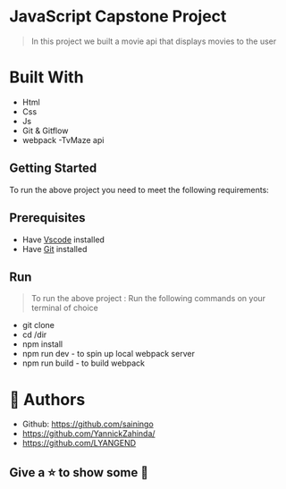 #  JavaScript Capstone Project
> In this project we built a movie api that displays movies to the user

# Built With

- Html
- Css
- Js
- Git & Gitflow
- webpack
-TvMaze api 



## Getting Started
To run the above project you need to meet the following requirements:
## Prerequisites
- Have [Vscode](https://code.visualstudio.com/) installed 
- Have [Git](https://git-scm.com/) installed

## Run
> To run the above project :
> Run the following commands on your terminal of choice

- git clone <url>
- cd /dir
- npm install
- npm run dev - to spin up local webpack server
- npm run build - to build webpack
  


# 🤵 Authors
- Github: https://github.com/sainingo
- https://github.com/YannickZahinda/
- https://github.com/LYANGEND
  
##  Give a ⭐ to show some 🤟
